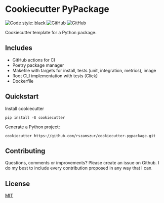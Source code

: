 # Cookiecutter PyPackage

[![Code style: black](https://img.shields.io/badge/code%20style-black-000000.svg)](https://github.com/psf/black)
![GitHub](https://img.shields.io/badge/python-3.7%20%7C%203.8%20%7C%203.9-blue)
![GitHub](https://img.shields.io/badge/license-{{cookiecutter.license}}-blue)

Cookiecutter template for a Python package.

## Includes

* GitHub actions for CI
* Poetry package manager
* Makefile with targets for install, tests (unit, integration, metrics), image
* Root CLI implementation with tests (Click)
* Dockerfile

## Quickstart

Install cookiecutter
```shell
pip install -U cookiecutter
```

Generate a Python project:
```shell
cookiecutter https://github.com/rszamszur/cookiecutter-pypackage.git
```

## Contributing
Questions, comments or improvements? Please create an issue on Github. I do my best to include every contribution proposed in any way that I can.

## License

[MIT](https://github.com/rszamszur/cookiecutter-pypackage/blob/master/LICENSE)
